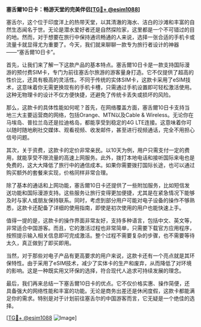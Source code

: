 **塞舌爾10日卡：畅游天堂的完美伴侣[[TG💪+ @esim1088](https://t.me/s/esim1088)]**

塞舌尔，这个位于印度洋上的热带天堂，以其清澈的海水、洁白的沙滩和丰富的自然生态闻名于世。无论是潜水爱好者还是自然探险家，这里都是一个不可错过的目的地。然而，对于想要在旅行中保持通讯畅通的人来说，选择一张合适的手机卡或流量卡就显得尤为重要了。今天，我们就来聊聊一款专为旅行者设计的神器——“塞舌爾10日卡”。

首先，让我们来了解一下这款产品的基本特点。塞舌爾10日卡是一款支持国际漫游的预付费SIM卡，专门为前往塞舌尔旅游的游客量身打造。它不仅提供了超高的性价比，还具有极高的灵活性。不同于传统的实体SIM卡，这款卡采用了eSIM技术，这意味着你无需更换现有的手机卡槽，只需通过手机设置即可轻松激活使用。这种无物理卡的设计不仅方便快捷，还避免了传统卡丢失或损坏的风险。

那么，这款卡的具体性能如何呢？首先，在网络覆盖方面，塞舌爾10日卡支持当地三大主要运营商的网络，包括Orange、MTN以及Cable & Wireless。无论你在马埃岛、普拉兰岛还是拉迪格岛，都能享受到稳定的4G LTE连接。这意味着你可以随时随地刷社交媒体、观看视频、收发邮件，甚至进行视频通话，完全不用担心信号问题。

其次，关于资费，这款卡的定价非常亲民。以10天为例，用户只需支付一定的费用，就能享受不限流量的高速上网服务。此外，拨打本地电话和接听国际来电也是免费的，这大大降低了旅行中的通信成本。如果你需要拨打国际长途，也可以通过购买额外的套餐来实现，价格同样非常合理。

除了基本的通话和上网功能，塞舌爾10日卡还提供了一些附加服务，比如短信发送功能和国际漫游支持。这些服务让旅行变得更加便捷，尤其是在紧急情况下能够及时与家人或朋友保持联系。同时，考虑到部分用户可能对电子设备的操作不够熟悉，这款卡还配备了详细的使用指南，即使是初次使用的用户也能快速上手。

值得一提的是，这款卡的操作界面非常友好，支持多种语言，包括中文、英文等，非常适合中国游客。而且，它的激活过程也非常简单，只需要下载官方应用程序，按照提示输入相关信息即可完成激活。整个过程不需要复杂的步骤，也不需要等待太久，真正做到了即买即用。

当然，对于那些对电子产品有更高要求的用户来说，这款卡还有一个亮点就是其环保特性。由于采用了eSIM技术，减少了实体卡的生产和废弃，从而降低了对环境的影响。这是一种既实用又环保的选择，符合现代人追求可持续发展的理念。

最后，我们再来总结一下塞舌爾10日卡的优点。它不仅价格实惠、操作简便，还具备强大的网络性能和丰富的功能。无论是商务出差还是休闲度假，这款卡都能满足你的需求。特别是对于计划前往塞舌尔的中国游客而言，它无疑是一个绝佳的选择。

[[TG💪+ @esim1088](https://t.me/s/esim1088) ![Image](https://i.postimg.cc/4NQfJmqS/Snipaste-2025-05-13-00-14-12.png)]